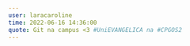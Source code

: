 ```yaml
---
user: laracaroline
time: 2022-06-16 14:36:00
quote: Git na campus <3 #UniEVANGELICA na #CPGOS2
---
```


